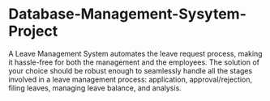 # Database-Management-Sysytem-Project
A Leave Management System automates the leave request process, making it hassle-free for both the management and the employees. The solution of your choice should be robust enough to seamlessly handle all the stages involved in a leave management process: application, approval/rejection, filing leaves, managing leave balance, and analysis.
